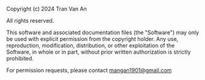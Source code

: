 Copyright (c) 2024 Tran Van An

All rights reserved.

This software and associated documentation files (the "Software") may only be used with explicit permission from the copyright holder. Any use, reproduction, modification, distribution, or other exploitation of the Software, in whole or in part, without prior written authorization is strictly prohibited.

For permission requests, please contact mangan1901@gmail.com